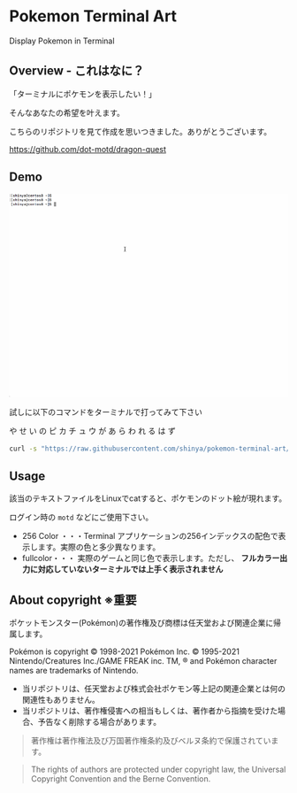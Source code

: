 # Pokemon Terminal Art

Display Pokemon in Terminal

## Overview - これはなに？

「ターミナルにポケモンを表示したい！」

そんなあなたの希望を叶えます。


こちらのリポジトリを見て作成を思いつきました。ありがとうございます。

https://github.com/dot-motd/dragon-quest

## Demo

![Demo](https://raw.githubusercontent.com/shinya/image-storage/master/pokemon-terminal-art/demo.gif)

試しに以下のコマンドをターミナルで打ってみて下さい

や せ い の ピ カ チ ュ ウ が あ ら わ れ る は ず

```bash
curl -s "https://raw.githubusercontent.com/shinya/pokemon-terminal-art/main/256color/gold/025.txt"
```

## Usage

該当のテキストファイルをLinuxでcatすると、ポケモンのドット絵が現れます。

ログイン時の `motd` などにご使用下さい。

* 256 Color ・・・Terminal アプリケーションの256インデックスの配色で表示します。実際の色と多少異なります。
* fullcolor・・・ 実際のゲームと同じ色で表示します。ただし、 **フルカラー出力に対応していないターミナルでは上手く表示されません**

## About copyright ※重要

ポケットモンスター(Pokémon)の著作権及び商標は任天堂および関連企業に帰属します。

Pokémon is copyright © 1998-2021 Pokémon Inc. © 1995-2021 Nintendo/Creatures Inc./GAME FREAK inc. TM, ® and Pokémon character names are trademarks of Nintendo.

* 当リポジトリは、任天堂および株式会社ポケモン等上記の関連企業とは何の関連性もありません。
* 当リポジトリは、著作権侵害への相当もしくは、著作者から指摘を受けた場合、予告なく削除する場合があります。


> 著作権は著作権法及び万国著作権条約及びベルヌ条約で保護されています。

> The rights of authors are protected under copyright law, the Universal Copyright Convention and the Berne Convention.
